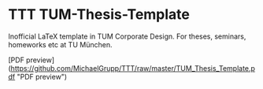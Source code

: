 # TTT TUM-Thesis-Template

Inofficial LaTeX template in TUM Corporate Design. For theses, seminars, homeworks etc at TU München.

[PDF preview] (https://github.com/MichaelGrupp/TTT/raw/master/TUM_Thesis_Template.pdf "PDF preview")
